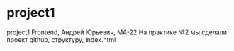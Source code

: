 # project1
project1
Frontend, Андрей Юрьевич, МА-22
На практике №2 мы сделали проект github, структуру, index.html
